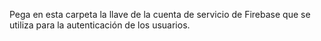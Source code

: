 Pega en esta carpeta la llave de la cuenta de servicio de Firebase que se utiliza para la autenticación de los usuarios.